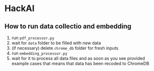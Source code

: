 # HackAI

## How to run data collectio and embedding
1. run `pdf_processor.py`
2. wait for `data` folder to be filled with new data
3. (if necessary) delete `chrome_db` folder for fresh inputs
4. run `embedding_processor.py`
5. wait for it to process all data files and as soon as you see provided example cases that means that data has been recoded to ChromeDB
